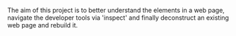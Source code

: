 The aim of this project is to better understand the elements in a web page, navigate the developer tools via 'inspect' and finally deconstruct an existing web page and rebuild it.
